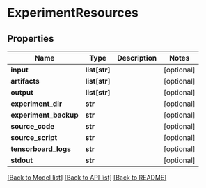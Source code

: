 # ExperimentResources

## Properties
Name | Type | Description | Notes
------------ | ------------- | ------------- | -------------
**input** | **list[str]** |  | [optional] 
**artifacts** | **list[str]** |  | [optional] 
**output** | **list[str]** |  | [optional] 
**experiment_dir** | **str** |  | [optional] 
**experiment_backup** | **str** |  | [optional] 
**source_code** | **str** |  | [optional] 
**source_script** | **str** |  | [optional] 
**tensorboard_logs** | **str** |  | [optional] 
**stdout** | **str** |  | [optional] 

[[Back to Model list]](../README.md#documentation-for-models) [[Back to API list]](../README.md#documentation-for-api-endpoints) [[Back to README]](../README.md)



